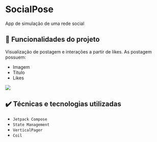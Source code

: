 # SocialPose

App de simulação de uma rede social

## 🔨 Funcionalidades do projeto

Visualização de postagem e interações a partir de likes. As postagem possuem:

- Imagem
- Título
- Likes
  
![](https://github.com/alexfelipe/SocialPose/assets/8989346/0bb06798-f1a0-452d-b72b-8e5e925738d0)

## ✔️ Técnicas e tecnologias utilizadas

- `Jetpack Compose`
- `State Management`
- `VerticalPager`
- `Coil`
